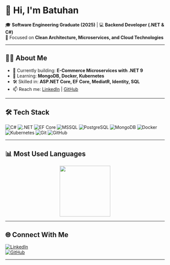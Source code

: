 # 👋 Hi, I'm Batuhan  

🎓 **Software Engineering Graduate (2025)** | 💻 **Backend Developer (.NET & C#)**  
🚀 Focused on **Clean Architecture, Microservices, and Cloud Technologies**  

---

## 🧑‍💻 About Me  
- 🔭 Currently building: **E-Commerce Microservices with .NET 9**  
- 🌱 Learning: **MongoDB, Docker, Kubernetes**  
- 🛠️ Skilled in: **ASP.NET Core, EF Core, MediatR, Identity, SQL**  
- 📫 Reach me: [LinkedIn](https://www.linkedin.com/in/kbatuhancaglayan) | [GitHub](https://github.com/batucglyn)  

---

## 🛠 Tech Stack  

![C#](https://img.shields.io/badge/C%23-000000.svg?style=flat-square&logo=c-sharp&logoColor=39FF14)
![.NET](https://img.shields.io/badge/.NET-000000?style=flat-square&logo=dotnet&logoColor=8A2BE2)
![EF Core](https://img.shields.io/badge/Entity%20Framework-000000?style=flat-square&logo=dotnet&logoColor=00FFFF)
![MSSQL](https://img.shields.io/badge/MSSQL-000000?style=flat-square&logo=microsoftsqlserver&logoColor=FF073A)
![PostgreSQL](https://img.shields.io/badge/PostgreSQL-000000?style=flat-square&logo=postgresql&logoColor=00FFFF)
![MongoDB](https://img.shields.io/badge/MongoDB-000000?style=flat-square&logo=mongodb&logoColor=39FF14)
![Docker](https://img.shields.io/badge/Docker-000000?style=flat-square&logo=docker&logoColor=2496ED)
![Kubernetes](https://img.shields.io/badge/Kubernetes-000000?style=flat-square&logo=kubernetes&logoColor=326CE5)
![Git](https://img.shields.io/badge/Git-000000?style=flat-square&logo=git&logoColor=FF073A)
![GitHub](https://img.shields.io/badge/GitHub-000000?style=flat-square&logo=github&logoColor=8A2BE2)

---


## 📊 Most Used Languages  

<p align="center">
  <img src="https://github-readme-stats.vercel.app/api/top-langs/?username=batucglyn&layout=compact&theme=dark&bg_color=000000&title_color=ffffff&text_color=39FF14" height="160"/>
</p>

---

## 🌐 Connect With Me  

[![LinkedIn](https://img.shields.io/badge/LinkedIn-000000?style=flat-square&logo=linkedin&logoColor=39FF14)](https://www.linkedin.com/in/kbatuhancaglayan)  
[![GitHub](https://img.shields.io/badge/GitHub-000000?style=flat-square&logo=github&logoColor=8A2BE2)](https://github.com/batucglyn)  

---


